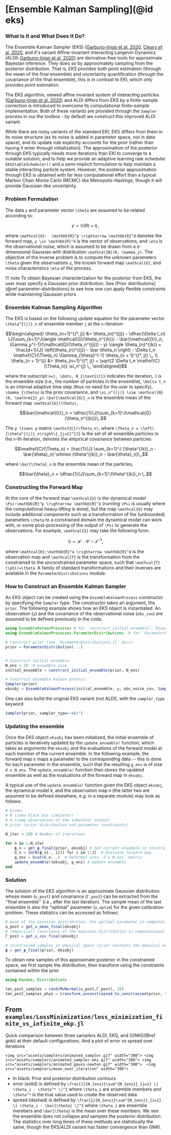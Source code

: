 # [Ensemble Kalman Sampling](@id eks)

### What Is It and What Does It Do?
The Ensemble Kalman Sampler (EKS) ([Garbuno-Inigo et al, 2020](https://doi.org/10.1137/19M1251655), [Cleary et al, 2020](https://doi.org/10.1016/j.jcp.2020.109716), and it's variant Affine-invariant interacting Langevin Dynamics (ALDI) [Garbuno-Inigo et al, 2020](https://doi.org/10.1137/19M1304891)) are derivative-free tools for approximate Bayesian inference. They does so by approximately sampling from the posterior distribution. That is, EKS provides both point estimation (through the mean of the final ensemble) and uncertainty quantification (through the covariance of the final ensemble), this is in contrast to EKI, which only provides point estimation. 

The EKS algorithm, viewed affine invariant system of interacting particles ([Garbuno-Inigo et al, 2020](https://doi.org/10.1137/19M1304891)) and ALDI differs from EKS by a finite-sample correction is introduced to overcome its computational finite-sample implementation. Both of these variants are provided through the `Sampler` process in our the toolbox - by default we construct this improved ALDI variant.

While there are noisy variants of the standard EKI, EKS differs from them in its noise structure (as its noise is added in parameter space, not in  data space), and its update rule explicitly accounts for the prior (rather than having it enter through initialization).  The approximatiom of the posterior through EKS typically needs more iterations than EKI to converge to a suitable solution, and to help we provide an adaptive learning rate scheduler `EKSStableScheduler()` and a semi-implicit formulation to help maintain a stable interacting particle system. However, the posterior approximation through EKS is obtained with far less computational effort than a typical Markov Chain Monte Carlo (MCMC) like Metropolis-Hastings, though it will provide Gaussian-like uncertainty.

### Problem Formulation

The data ``y`` and parameter vector ``\theta`` are assumed to be related according to:
```math
    y = \mathcal{G}(\theta) + \eta \,,
```
where ``\mathcal{G}:  \mathbb{R}^p \rightarrow \mathbb{R}^d`` denotes the forward map, ``y \in \mathbb{R}^d`` is the vector of observations, and ``\eta`` is the observational noise, which is assumed to be drawn from a ``d``-dimensional Gaussian with distribution ``\mathcal{N}(0, \Gamma_y)``. The objective of the inverse problem is to compute the unknown parameters ``\theta`` given the observations ``y``, the known forward map ``\mathcal{G}``, and noise characteristics ``\eta`` of the process.

!!! note
    To obtain Bayesian characterization for the posterior from EKS, the user must specify a Gaussian prior distribution. See [Prior distributions](@ref parameter-distributions) to see how one can apply flexible constraints while maintaining Gaussian priors. 


### Ensemble Kalman Sampling Algorithm


The EKS is based on the following update equation for the parameter vector ``\theta^{(j)}_n`` of ensemble member ``j`` at the ``n``-iteration:

```math
\begin{aligned}
\theta_{n+1}^{(*, j)} &= \theta_{n}^{(j)} - \dfrac{\Delta t_n}{J}\sum_{k=1}^J\langle \mathcal{G}(\theta_n^{(k)}) - \bar{\mathcal{G}}_n, \Gamma_y^{-1}(\mathcal{G}(\theta_n^{(j)}) - y) \rangle \theta_{n}^{(k)} + \frac{d+1}{J} \left(\theta_{n}^{(j)} - \bar \theta_n \right) - \Delta t_n \mathsf{C}(\Theta_n) \Gamma_{\theta}^{-1} \theta_{n + 1}^{(*, j)} \,, \\
\theta_{n + 1}^{j} &= \theta_{n+1}^{(*, j)} + \sqrt{2 \Delta t_n \mathsf{C}(\Theta_n)} \xi_n^{j} \,,
\end{aligned}
```

where the subscript ``n=1, \dots, N_{\text{it}}`` indicates the iteration, ``J`` is the ensemble size (i.e., the number of particles in the ensemble), ``\Delta t_n`` is an internal adaptive time step (thus no need for the user to specify), ``\Gamma_{\theta}`` is the prior covariance, and ``\xi_n^{(j)} \sim \mathcal{N}(0, \mathrm{I}_p)``. ``\bar{\mathcal{G}}_n`` is the ensemble mean of the forward map ``\mathcal{G}(\theta)``,

```math
\bar{\mathcal{G}}_n = \dfrac{1}{J}\sum_{k=1}^J\mathcal{G}(\theta_n^{(k)})\,.
```

The ``p \times p`` matrix ``\mathsf{C}(\Theta_n)``, where ``\Theta_n = \left\{\theta^{(j)}_n\right\}_{j=1}^{J}`` is the set of all ensemble particles in the ``n``-th iteration, denotes the empirical covariance between particles

```math
\mathsf{C}(\Theta_n) = \frac{1}{J} \sum_{k=1}^J (\theta^{(k)}_n - \bar{\theta}_n) \otimes (\theta^{(k)}_n - \bar{\theta}_n)\,,
```
where ``\bar{\theta}_n`` is the ensemble mean of the particles,

```math
\bar{\theta}_n = \dfrac{1}{J}\sum_{k=1}^J\theta^{(k)}_n \,.
```

### Constructing the Forward Map

At the core of the forward map ``\mathcal{G}`` is the dynamical model ``\Psi:\mathbb{R}^p \rightarrow \mathbb{R}^o`` (running ``\Psi`` is usually where the computational heavy-lifting is done), but the map ``\mathcal{G}`` may include additional components such as a transformation of the (unbounded) parameters ``\theta`` to a constrained domain the dynamical model can work with, or some post-processing of the output of ``\Psi`` to generate the observations. For example, ``\mathcal{G}`` may take the following form:

```math
\mathcal{G} = \mathcal{H} \circ \Psi \circ \mathcal{T}^{-1},
```
where ``\mathcal{H}:\mathbb{R}^o \rightarrow \mathbb{R}^d`` is the observation map and ``\mathcal{T}`` is the transformation from the constrained to the unconstrained parameter space, such that ``\mathcal{T}(\phi)=\theta``. A family of standard transformations and their inverses are available in the `ParameterDistributions` module.


### How to Construct an Ensemble Kalman Sampler

An EKS object can be created using the `EnsembleKalmanProcess` constructor by specifying the `Sampler` type. The constructor takes an argument, the `prior`. The following example shows how an EKS object is instantiated. An observation (`y`) and the covariance of the observational noise (`obs_cov`) are assumed to be defined previously in the code.

```julia
using EnsembleKalmanProcesses # for `construct_initial_ensemble`,`EnsembleKalmanProcess`
using EnsembleKalmanProcesses.ParameterDistributions  # for `ParameterDistribution`

# Construct prior (see `ParameterDistributions.jl` docs)
prior = ParameterDistribution(...)


# Construct initial ensemble
N_ens = 20  # ensemble size
initial_ensemble = construct_initial_ensemble(prior, N_ens)

# Construct ensemble Kalman process
Sampler(prior) 
eksobj = EnsembleKalmanProcess(initial_ensemble, y, obs_noise_cov, Sampler(prior))
```

One can also build the original EKS variant (not ALDI), with the `sampler_type` keyword 
```julia
Sampler(prior, sampler_type="eks")
```

### Updating the ensemble

Once the EKS object `eksobj` has been initialized, the initial ensemble of particles is iteratively updated by the `update_ensemble!` function, which takes as arguments the `eksobj` and the evaluations of the forward model at each member of the current ensemble. In the following example, the forward map `G` maps a parameter to the corresponding data -- this is done for each parameter in the ensemble, such that the resulting `g_ens` is of size `d x N_ens`. The `update_ensemble!` function then stores the updated ensemble as well as the evaluations of the forward map in `eksobj`.

A typical use of the `update_ensemble!` function given the EKS object `eksobj`, the dynamical model `Ψ`, and the observation map `H` (the latter two are assumed to be defined elsewhere, e.g. in a separate module)  may look as follows:


```julia
# Given:
# Ψ (some black box simulator)
# H (some observation of the simulator output)
# prior (prior distribution and parameter constraints)

N_iter = 100 # Number of iterations

for n in 1:N_iter
    ϕ_n = get_ϕ_final(prior, eksobj) # Get current ensemble in constrained "ϕ"-space
    G_n = [H(Ψ(ϕ_n[:, i])) for i in 1:J]  # Evaluate forward map
    g_ens = hcat(G_n...)  # Reformat into `d x N_ens` matrix
    update_ensemble!(eksobj, g_ens) # Update ensemble
end
```

### Solution

The solution of the EKS algorithm is an approximate Gaussian distribution whose mean (`u_post`) and covariance (`Γ_post`) can be extracted from the ''final ensemble'' (i.e., after the last iteration). The sample mean of the last ensemble is also the "optimal" parameter (`u_optim`) for the given calibration problem. These statistics can be accessed as follows:

```julia
# mean of the Gaussian distribution, the optimal parameter in computational u-space
u_post = get_u_mean_final(eksobj)
# (empirical) covariance of the Gaussian distribution in computational u-space
Γ_post = get_u_cov_final(eksobj)

# constrained samples in physical space (prior contains the physical encoding)
ϕ = get_ϕ_final(prior, eksobj)
```
To obtain new samples of this approximate posterior in the constrained space, we first sample the distribution, then transform using the constraints contained within the prior 
```julia
using Random, Distributions

ten_post_samples = rand(MvNormal(u_post,Γ_post), 10)
ten_post_samples_phys = transform_unconstrained_to_constrained(prior, ten_post_samples) # the optimal physical parameter value
```

## From `examples/LossMinimization/loss_minimization_finite_vs_infinite_ekp.jl`

Quick comparison between three samplers ALDI, EKS, and [GNKI](@ref gnki) at their default configurations. And a plot of error vs spread over iterations

```@raw html
<img src="assets/samplers/animated_sampler.gif" width="300"> <img src="assets/samplers/animated_sampler-eks.gif" width="300"> <img src="assets/samplers/animated_gauss-newton.gif" width="300">  <img src="assets/samplers/mean_over_iteration" width="300"> 
```

- In black: Prior and posterior distribution contours
- error (solid) is defined by ``\frac{1}{N_{ens}}\sum^{N_{ens}}_{i=1} \| \theta_i - \theta^* \|^2`` where ``\theta_i`` are ensemble members and ``\theta^*`` is the true value used to create the observed data.
- spread (dashed) is defined by ``\frac{1}{N_{ens}}\sum^{N_{ens}}_{i=1} \| \theta_i - \bar{\theta} \|^2`` where ``\theta_i`` are ensemble members and ``\bar{\theta}`` is the mean over these members.
We see the ensemble does not collapse and samples the posterior distribution. The statistics over long times of these methods are statistically the same, though the EKS/ALDI variant has faster convergence than GNKI.
